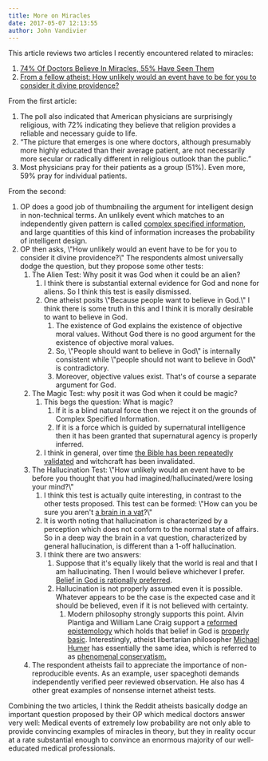 ```yaml
---
title: More on Miracles
date: 2017-05-07 12:13:55
author: John Vandivier
---
```




This article reviews two articles I recently encountered related to miracles:
<ol>
 	<li><a href=\"http://reasonsforjesus.com/74-of-doctors-believe-in-miracles-55-have-seen-them/\">74% Of Doctors Believe In Miracles, 55% Have Seen Them</a></li>
 	<li><a href=\"https://www.reddit.com/r/DebateAnAtheist/comments/69ml08/from_a_fellow_atheist_how_unlikely_would_an_event/\">From a fellow atheist: How unlikely would an event have to be for you to consider it divine providence?</a></li>
</ol>
From the first article:
<ol>
 	<li>The poll also indicated that American physicians are surprisingly religious, with 72% indicating they believe that religion provides a reliable and necessary guide to life.</li>
 	<li>“The picture that emerges is one where doctors, although presumably more highly educated than their average patient, are not necessarily more secular or radically different in religious outlook than the public.”</li>
 	<li>Most physicians pray for their patients as a group (51%). Even more, 59% pray for individual patients.</li>
</ol>
From the second:
<ol>
 	<li>OP does a good job of thumbnailing the argument for intelligent design in non-technical terms. An unlikely event which matches to an independently given pattern is called <a href=\"https://en.wikipedia.org/wiki/Specified_complexity\">complex specified information</a>, and large quantities of this kind of information increases the probability of intelligent design.</li>
 	<li>OP then asks, \"How unlikely would an event have to be for you to consider it divine providence?\" The respondents almost universally dodge the question, but they propose some other tests:
<ol>
 	<li>The Alien Test: Why posit it was God when it could be an alien?
<ol>
 	<li>I think there is substantial external evidence for God and none for aliens. So I think this test is easily dismissed.</li>
 	<li>One atheist posits \"Because people want to believe in God.\" I think there is some truth in this and I think it is morally desirable to want to believe in God.
<ol>
 	<li>The existence of God explains the existence of objective moral values. Without God there is no good argument for the existence of objective moral values.</li>
 	<li>So, \"People should want to believe in God\" is internally consistent while \"people should not want to believe in God\" is contradictory.</li>
 	<li>Moreover, objective values exist. That's of course a separate argument for God.</li>
</ol>
</li>
</ol>
</li>
 	<li>The Magic Test: why posit it was God when it could be magic?
<ol>
 	<li>This begs the question: What is magic?
<ol>
 	<li>If it is a blind natural force then we reject it on the grounds of Complex Specified Information.</li>
 	<li>If it is a force which is guided by supernatural intelligence then it has been granted that supernatural agency is properly inferred.</li>
</ol>
</li>
 	<li>I think in general, over time <a href=\"http://www.afterecon.com/religion/#bible-is-valid\">the Bible has been repeatedly validated</a> and witchcraft has been invalidated.</li>
</ol>
</li>
 	<li>The Hallucination Test: \"How unlikely would an event have to be before you thought that you had imagined/hallucinated/were losing your mind?\"
<ol>
 	<li>I think this test is actually quite interesting, in contrast to the other tests proposed. This test can be formed: \"How can you be sure you aren't <a href=\"https://en.wikipedia.org/wiki/Brain_in_a_vat\">a brain in a vat</a>?\"</li>
 	<li>It is worth noting that hallucination is characterized by a perception which does not conform to the normal state of affairs. So in a deep way the brain in a vat question, characterized by general hallucination, is different than a 1-off hallucination.</li>
 	<li>I think there are two answers:
<ol>
 	<li>Suppose that it's equally likely that the world is real and that I am hallucinating. Then I would believe whichever I prefer. <a href=\"http://www.afterecon.com/philosophy-religion-and-apologetics/rational-preference-god/\">Belief in God is rationally preferred</a>.</li>
 	<li>Hallucination is not properly assumed even it is possible. Whatever appears to be the case is the expected case and it should be believed, even if it is not believed with certainty.
<ol>
 	<li>Modern philosophy strongly supports this point. Alvin Plantiga and William Lane Craig support a <a href=\"https://en.wikipedia.org/w/index.php?title=Reformed_epistemology&amp;oldid=777814568\">reformed epistemology</a> which holds that belief in God is <a href=\"https://en.wikipedia.org/wiki/Basic_belief\">properly basic</a>. Interestingly, atheist libertarian philosopher <a href=\"https://en.wikipedia.org/wiki/Michael_Huemer\">Michael Humer</a> has essentially the same idea, which is referred to as <a href=\"https://en.wikipedia.org/w/index.php?title=Phenomenal_conservatism&amp;oldid=767789033\">phenomenal conservatism.</a></li>
</ol>
</li>
</ol>
</li>
</ol>
</li>
 	<li>The respondent atheists fail to appreciate the importance of non-reproducible events. As an example, user spaceghoti demands independently verified peer reviewed observation. He also has 4 other great examples of nonsense internet atheist tests.</li>
</ol>
</li>
</ol>
Combining the two articles, I think the Reddit atheists basically dodge an important question proposed by their OP which medical doctors answer very well: Medical events of extremely low probability are not only able to provide convincing examples of miracles in theory, but they in reality occur at a rate substantial enough to convince an enormous majority of our well-educated medical professionals.